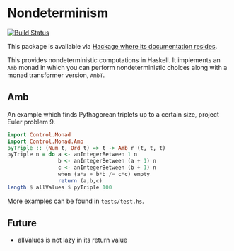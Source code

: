 # Nondeterminism

[![Build Status](http://circleci-badges-max.herokuapp.com/img/abarbu/nondeterminism-haskell/master?token=345e81d04c8b8609c50124632f8d1b594f476cb5)](https://circleci.com/gh/abarbu/nondeterminism-haskell/tree/master)

This package is available via [Hackage where its documentation resides](https://hackage.haskell.org/package/nondeterminism).

This provides nondeterministic computations in Haskell. It implements
an `Amb` monad in which you can perform nondeterministic choices along
with a monad transformer version, `AmbT`.

## Amb

An example which finds Pythagorean triplets up to a certain size, project Euler problem 9.

```haskell
import Control.Monad
import Control.Monad.Amb
pyTriple :: (Num t, Ord t) => t -> Amb r (t, t, t)
pyTriple n = do a <- anIntegerBetween 1 n
                b <- anIntegerBetween (a + 1) n
                c <- anIntegerBetween (b + 1) n
                when (a*a + b*b /= c*c) empty
                return (a,b,c)
length $ allValues $ pyTriple 100
```

More examples can be found in `tests/test.hs`.

## Future

 - allValues is not lazy in its return value
